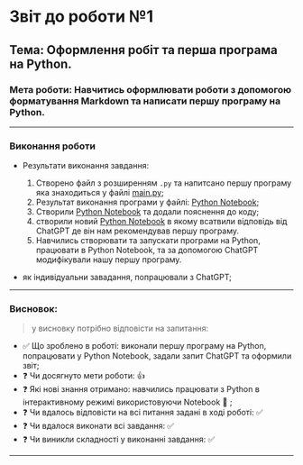 # Звіт до роботи №1
## Тема: Оформлення робіт та перша програма на Python.
### Мета роботи: Навчитись оформлювати роботи з допомогою форматування Markdown та написати першу програму на Python.

---
### Виконання роботи
- Результати виконання завдання:
    1. Створено файл з розширенням `.py` та напитсано першу програму яка знаходиться у файлі [main.py](main.py);
    1. Результат виконання програми у файлі: [Python Notebook](program.ipynb);
    1. Створили [Python Notebook](program.ipynb) та додали пояснення до коду;
    1. створили новий [Python Notebook](program.ipynb) в якому всатвили відповідь від ChatGPT де він нам рекомендував першу програму.
    1. Навчились створювати та запускати програми на Python, працювати в Python Notebook, та за допомогою ChatGPT модифікували нашу першу програму.

- як індивідуальни завадання, попрацювали з ChatGPT;

---
### Висновок: 
> у висновку потрібно відповісти на запитання:

- :white_check_mark: Що зроблено в роботі: виконали першу програму на Python, попрацювати у Python Notebook, задали запит ChatGPT та оформили звіт;
- :question: Чи досягнуто мети роботи: :+1:
- :question: Які нові знання отримано: навчились працювати з Python в інтерактивному режимі використовуючи Notebook :notebook: ;
- :question: Чи вдалось відповісти на всі питання задані в ході роботі: :white_check_mark:
- :question: Чи вдалося виконати всі завдання: :white_check_mark:
- :question: Чи виникли складності у виконанні завдання: :white_check_mark:

---
